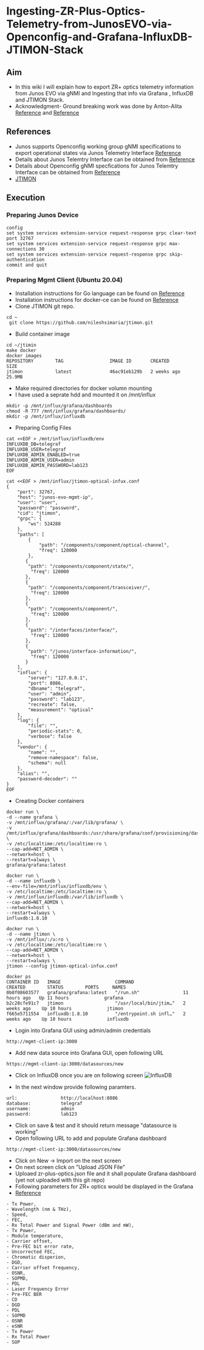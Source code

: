 # Ingesting-ZR-Plus-Optics-Telemetry-from-JunosEVO-via-Openconfig-and-Grafana-InfluxDB-JTIMON-Stack

## Aim
* In this wiki I will explain how to export ZR+ optics telemetry information from Junos EVO via gNMI and Ingesting that info via Grafana , InfluxDB and JTIMON Stack.
* Acknowledgment- Ground breaking work was done by Anton-Alita [Reference](https://github.com/a-elita) and [Reference](https://community.juniper.net/blogs/anton-elita/2022/07/18/telemetry-collector-and-dataviz-on-junos-evo?CommunityKey=44efd17a-81a6-4306-b5f3-e5f82402d8d3)
## References 
* Junos supports Openconfig working group gNMI specifications to export operational states via Junos Telemetry Interface [Reference](https://www.juniper.net/documentation/us/en/software/junos/grpc-network-services/topics/concept/grpc-services-overview.html#:~:text=Whereas%20gNMI%20handles%20state%20management,common%20operations%20on%20network%20devices.)
* Details about Junos Telemtry Interface can be obtained from [Reference](https://www.juniper.net/documentation/us/en/software/junos/interfaces-telemetry/topics/concept/junos-telemetry-interface-oveview.html)
* Details about Openconfig gNMI specfications for Junos Telemtry Interface can be obtained from [Reference](https://www.juniper.net/documentation/us/en/software/junos/interfaces-telemetry/topics/concept/open-config-grpc-junos-telemetry-interface-understanding.html)
* [JTIMON](https://github.com/nileshsimaria/jtimon)
## Execution
### Preparing Junos Device
```
config 
set system services extension-service request-response grpc clear-text port 32767
set system services extension-service request-response grpc max-connections 30
set system services extension-service request-response grpc skip-authentication
commit and quit
```
### Preparing Mgmt Client (Ubuntu 20.04)
* Installation instructions for Go language can be found on [Reference](https://go.dev/doc/install)
* Installation instructions for docker-ce can be found on [Reference](https://docs.docker.com/engine/install/ubuntu/)
* Clone JTIMON git repo. 
```
cd ~
 git clone https://github.com/nileshsimaria/jtimon.git
```
* Build container image
```
cd ~/jtimin
make docker 
docker images
REPOSITORY        TAG                 IMAGE ID       CREATED       SIZE
jtimon            latest              46ac91eb129b   2 weeks ago   25.9MB
```
* Make required directories for docker volumn mounting
* I have used a seprate hdd and mounted it on /mnt/influx
```
mkdir -p /mnt/influx/grafana/dashboards
chmod -R 777 /mnt/influx/grafana/dashboards/
mkdir -p /mnt/influx/influxdb
```
* Preparing Config Files 
```
cat <<EOF > /mnt/influx/influxdb/env
INFLUXDB_DB=telegraf
INFLUXDB_USER=telegraf
INFLUXDB_ADMIN_ENABLED=true
INFLUXDB_ADMIN_USER=admin
INFLUXDB_ADMIN_PASSWORD=lab123
EOF

cat <<EOF > /mnt/influx/jtimon-optical-infux.conf 
{
    "port": 32767,
    "host": "junos-evo-mgmt-ip",
    "user": "user",
    "password": "password",
    "cid": "jtimon",
    "grpc": {
        "ws": 524288
    },
    "paths": [
        {
            "path": "/components/component/optical-channel",
            "freq": 120000
        },
       {
        "path": "/components/component/state/",
         "freq": 120000
       },
       {
        "path": "/components/component/transceiver/",
         "freq": 120000
       },
       {
        "path": "/components/component/",
         "freq": 120000
       },
       {
        "path": "/interfaces/interface/",
         "freq": 120000
       },
       {
        "path": "/junos/interface-information/",
         "freq": 120000
       }
    ],
    "influx": {
        "server": "127.0.0.1",
        "port": 8086,
        "dbname": "telegraf",
        "user": "admin",
        "password": "lab123",
        "recreate": false,
        "measurement": "optical"
    },
    "log": {
        "file": "",
        "periodic-stats": 0,
        "verbose": false
    },
    "vendor": {
        "name": "",
        "remove-namespace": false,
        "schema": null
    },
    "alias": "",
    "password-decoder": ""
}
EOF 
```
* Creating Docker containers 

```
docker run \
-d --name grafana \
-v /mnt/influx/grafana/:/var/lib/grafana/ \
-v /mnt/influx/grafana/dashboards:/usr/share/grafana/conf/provisioning/dashboards/ \
-v /etc/localtime:/etc/localtime:ro \
--cap-add=NET_ADMIN \
--network=host \
--restart=always \
grafana/grafana:latest

docker run \
-d --name influxdb \
--env-file=/mnt/influx/influxdb/env \
-v /etc/localtime:/etc/localtime:ro \
-v /mnt/influx/influxdb:/var/lib/influxdb \
--cap-add=NET_ADMIN \
--network=host \
--restart=always \
influxdb:1.8.10

docker run \
-d --name jtimon \
-v /mnt/influx/:/u:ro \
-v /etc/localtime:/etc/localtime:ro \
--cap-add=NET_ADMIN \
--network=host \
--restart=always \
jtimon --config jtimon-optical-infux.conf

docker ps
CONTAINER ID   IMAGE                    COMMAND                  CREATED        STATUS        PORTS     NAMES
0b0f08603577   grafana/grafana:latest   "/run.sh"                11 hours ago   Up 11 hours             grafana
b2c28cfe91c7   jtimon                   "/usr/local/bin/jtim…"   2 weeks ago    Up 10 hours             jtimon
f665e5711554   influxdb:1.8.10          "/entrypoint.sh infl…"   2 weeks ago    Up 10 hours             influxdb
```
* Login into Grafana GUI using admin/admin credentials
```
http://mgmt-client-ip:3000
```
* Add new data source into Grafana GUI, open following URL

```
https://mgmt-client-ip:3000/datasources/new
```
* Click on InfluxDB once you are on following screen
![InfluxDB](./images/influxdb.png)

* In the next window provide following paramters.

```
url:                http://localhost:8086
database:           telegraf
username:           admin   
password:           lab123
```
* Click on save & test and it should return message "datasource is working"
* Open following URL to  add and populate Grafana dashboard
```
http://mgmt-client-ip:3000/datasources/new
```
* Click on New -> Import on the next screen 
* On next screen click on "Upload JSON File"
* Uploaed zr-plus-optics.json file and it shall populate Grafana dashboard (yet not uploaded with this git repo)
* Following parameters for ZR+ optics would be displayed in the Grafana
* [Reference](https://www.oiforum.com/wp-content/uploads/OIF-C-CMIS-01.0.pdf)

```
- Tx Power, 
- Wavelength (nm & THz), 
- Speed, 
- FEC, 
- Rx Total Power and Signal Power (dBm and mW),
- Tx Power, 
- Module temperature, 
- Carrier offset, 
- Pre-FEC bit error rate, 
- Uncorrected FEC, 
- Chromatic disperion,  
- DGD, 
- Carrier offset frequency, 
- OSNR, 
- SOPMD, 
- PDL
- Laser Frequency Error
- Pre-FEC BER
- CD
- DGD
- PDL
- SOPMD
- OSNR
- eSNR
- Tx Power
- Rx Total Power
- SOP
```
